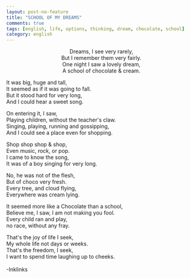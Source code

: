 ```yaml
---
layout: post-no-feature
title: "SCHOOL OF MY DREAMS"
comments: true
tags: [english, life, options, thinking, dream, chocolate, school]
category: english
---
```

<p align="center">
Dreams, I see very rarely,<br/>
But I remember them very fairly.<br/>
One night I saw a lovely dream,<br/>
A school of chocolate & cream.<br/>

It was big, huge and tall,<br/>
It seemed as if it was going to fall.<br/>
But it stood hard for very long,<br/>
And I could hear a sweet song.<br/>

On entering it, I saw,<br/>
Playing children, without the teacher's claw.<br/>
Singing, playing, running and gossipping,<br/>
And I could see a place even for shopping.<br/>

Shop shop shop & shop,<br/>
Even music, rock, or pop.<br/>
I came to know the song,<br/>
It was of a boy singing for very long.<br/>

No, he was not of the flesh,<br/>
But of choco very fresh.<br/>
Every tree, and cloud flying,<br/>
Everywhere was cream lying.<br/>

It seemed more like a Chocolate than a school,<br/>
Believe me, I saw, I am not making you fool.<br/>
Every child ran and play,<br/>
no race, without any fray.<br/>

That's the joy of life I seek,<br/>
My whole life not days or weeks.<br/>
That's the freedom, I seek,<br/>
I want to spend time laughing up to cheeks.<br/>
<br />
-Inklinks
</p>
